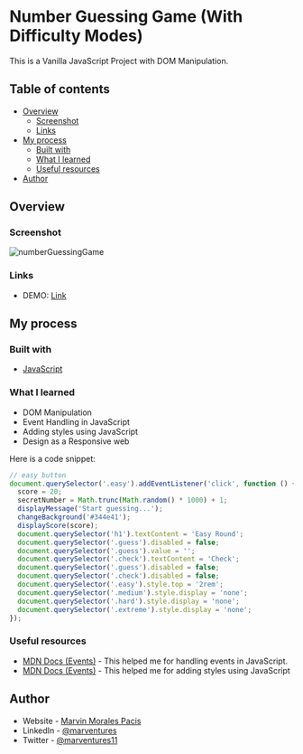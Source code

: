 # Number Guessing Game (With Difficulty Modes)

This is a Vanilla JavaScript Project with DOM Manipulation.

## Table of contents

- [Overview](#overview)
  - [Screenshot](#screenshot)
  - [Links](#links)
- [My process](#my-process)
  - [Built with](#built-with)
  - [What I learned](#what-i-learned)
  - [Useful resources](#useful-resources)
- [Author](#author)

## Overview

### Screenshot

![numberGuessingGame](https://user-images.githubusercontent.com/108392678/197387185-bdf8a84a-9172-442e-844d-e1a9808efec1.png)

### Links

- DEMO: [Link](https://marventures.github.io/Number-Guessing-Game-v2/)

## My process

### Built with

- [JavaScript](https://developer.mozilla.org/en-US/docs/Web/JavaScript)

### What I learned

- DOM Manipulation
- Event Handling in JavaScript
- Adding styles using JavaScript
- Design as a Responsive web

Here is a code snippet:

```script.js
// easy button
document.querySelector('.easy').addEventListener('click', function () {
  score = 20;
  secretNumber = Math.trunc(Math.random() * 1000) + 1;
  displayMessage('Start guessing...');
  changeBackground('#344e41');
  displayScore(score);
  document.querySelector('h1').textContent = 'Easy Round';
  document.querySelector('.guess').disabled = false;
  document.querySelector('.guess').value = '';
  document.querySelector('.check').textContent = 'Check';
  document.querySelector('.guess').disabled = false;
  document.querySelector('.check').disabled = false;
  document.querySelector('.easy').style.top = '2rem';
  document.querySelector('.medium').style.display = 'none';
  document.querySelector('.hard').style.display = 'none';
  document.querySelector('.extreme').style.display = 'none';
});
```


### Useful resources

- [MDN Docs (Events)](https://developer.mozilla.org/en-US/docs/Learn/JavaScript/Building_blocks/Events) - This helped me for handling events in JavaScript.
- [MDN Docs (Events)](https://developer.mozilla.org/en-US/docs/Web/API/HTMLElement/style) - This helped me for adding styles using JavaScript


## Author

- Website - [Marvin Morales Pacis](https://marvin-morales-pacis.vercel.app/)
- LinkedIn - [@marventures](https://www.linkedin.com/in/marventures/)
- Twitter - [@marventures11](https://www.twitter.com/marventures11)
